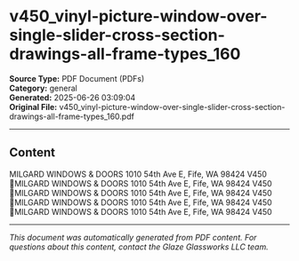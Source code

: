 ﻿# v450_vinyl-picture-window-over-single-slider-cross-section-drawings-all-frame-types_160

**Source Type:** PDF Document (PDFs)  
**Category:** general  
**Generated:** 2025-06-26 03:09:04  
**Original File:** v450_vinyl-picture-window-over-single-slider-cross-section-drawings-all-frame-types_160.pdf

---

## Content

MILGARD WINDOWS & DOORS
1010 54th Ave E, Fife, WA 98424
                                  V450
MILGARD WINDOWS & DOORS
1010 54th Ave E, Fife, WA 98424
                                  V450
MILGARD WINDOWS & DOORS
1010 54th Ave E, Fife, WA 98424
                                  V450
MILGARD WINDOWS & DOORS
1010 54th Ave E, Fife, WA 98424
                                  V450
MILGARD WINDOWS & DOORS
1010 54th Ave E, Fife, WA 98424
                                  V450

---

*This document was automatically generated from PDF content. For questions about this content, contact the Glaze Glassworks LLC team.*
